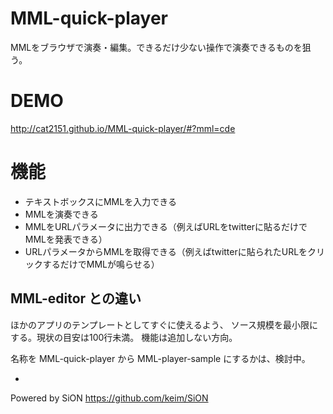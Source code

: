 # MML-quick-player
MMLをブラウザで演奏・編集。できるだけ少ない操作で演奏できるものを狙う。

# DEMO
http://cat2151.github.io/MML-quick-player/#?mml=cde

# 機能
* テキストボックスにMMLを入力できる
* MMLを演奏できる
* MMLをURLパラメータに出力できる（例えばURLをtwitterに貼るだけでMMLを発表できる）
* URLパラメータからMMLを取得できる（例えばtwitterに貼られたURLをクリックするだけでMMLが鳴らせる）

## MML-editor との違い
ほかのアプリのテンプレートとしてすぐに使えるよう、
ソース規模を最小限にする。現状の目安は100行未満。
機能は追加しない方向。

名称を MML-quick-player から MML-player-sample にするかは、検討中。

-
Powered by SiON https://github.com/keim/SiON
